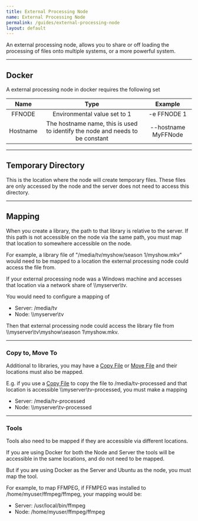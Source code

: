 ```yaml
---
title: External Processing Node
name: External Processing Node
permalink: /guides/external-processing-node
layout: default
---
```


An external processing node, allows you to share or off loading the processing of files onto multiple systems, or a more powerful system.

--- 

## Docker
A external processing node in docker requires the following set

| Name | Type | Example |
| :---: | :---: | :---: |
| FFNODE | Environmental value set to 1 | -e FFNODE 1 |
| Hostname | The hostname name, this is used to identify the node and needs to be constant | --hostname MyFFNode |

---

## Temporary Directory
This is the location where the node will create temporary files.  These files are only accessed by the node and the server does not need to access this directory.

---

## Mapping
When you create a library, the path to that library is relative to the server.  If this path is not accessible on the node via the same path, you must map that location to somewhere accessible on the node.

For example, a library file of "/media/tv/myshow/season 1/myshow.mkv" would need to be mapped to a location the external processing node could access the file from.

If your external processing node was a Windows machine and accesses that location via a network share of \\\\myserver\\tv.  

You would need to configure a mapping of
- Server: /media/tv
- Node: \\\\myserver\\tv

Then that external processing node could access the library file from \\\\myserver\\tv\\myshow\\season 1\\myshow.mkv.

---

### Copy to, Move To 
Additional to libraries, you may have a [Copy File](/plugins/basic-nodes/copy-file) or [Move File](/plugins/basic-nodes/move-file) and their locations must also be mapped.

E.g. if you use a [Copy File](/plugins/basic-nodes/copy-file) to copy the file to /media/tv-processed and that location is accessible \\\\myserver\\tv-processed, you must make a mapping
- Server: /media/tv-processed
- Node: \\\\myserver\\tv-processed

---

### Tools 
Tools also need to be mapped if they are accessible via different locations.

If you are using Docker for both the Node and Server the tools will be accessible in the same locations, and do not need to be mapped.

But if you are using Docker as the Server and Ubuntu as the node, you must map the tool.  

For example, to map FFMPEG, if FFMPEG was installed to /home/myuser/ffmpeg/ffmpeg, your mapping would be:

- Server: /usr/local/bin/ffmpeg
- Node: /home/myuser/ffmpeg/ffmpeg


